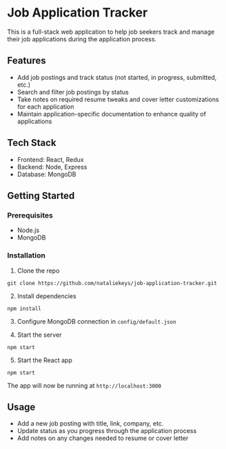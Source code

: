 
# Job Application Tracker

This is a full-stack web application to help job seekers track and manage their job applications during the application process. 

## Features

- Add job postings and track status (not started, in progress, submitted, etc.)
- Search and filter job postings by status 
- Take notes on required resume tweaks and cover letter customizations for each application
- Maintain application-specific documentation to enhance quality of applications

## Tech Stack

- Frontend: React, Redux
- Backend: Node, Express 
- Database: MongoDB

## Getting Started

### Prerequisites

- Node.js
- MongoDB

### Installation

1. Clone the repo
```
git clone https://github.com/nataliekeys/job-application-tracker.git
```

2. Install dependencies
```
npm install
```

3. Configure MongoDB connection in `config/default.json`

4. Start the server
```
npm start
```

5. Start the React app
```
npm start
```

The app will now be running at `http://localhost:3000`

## Usage

- Add a new job posting with title, link, company, etc.
- Update status as you progress through the application process
- Add notes on any changes needed to resume or cover letter
